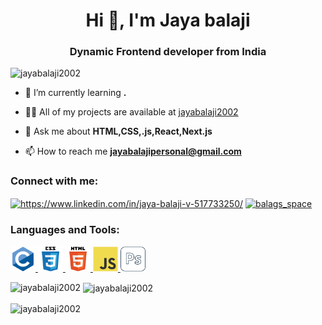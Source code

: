 
<h1 align="center">Hi 👋, I'm Jaya balaji</h1>
<h3 align="center">Dynamic Frontend developer from India</h3>


<p align="left"> <img src="https://komarev.com/ghpvc/?username=jayabalaji2002&label=Profile%20views&color=0e75b6&style=flat" alt="jayabalaji2002" /> </p>

- 🌱 I’m currently learning **.**

- 👨‍💻 All of my projects are available at [jayabalaji2002](jayabalaji2002)

- 💬 Ask me about **HTML,CSS,.js,React,Next.js**

- 📫 How to reach me **jayabalajipersonal@gmail.com**


<h3 align="left">Connect with me:</h3>
<p align="left">
<a href="[linkedin.com/in/jaya-balaji-v-517733250](https://www.linkedin.com/in/jaya-balaji-v-517733250/)" target="blank"><img align="center" src="https://raw.githubusercontent.com/rahuldkjain/github-profile-readme-generator/master/src/images/icons/Social/linked-in-alt.svg" alt="https://www.linkedin.com/in/jaya-balaji-v-517733250/" height="30" width="40" /></a>
<a href="https://instagram.com/balags_space" target="blank"><img align="center" src="https://raw.githubusercontent.com/rahuldkjain/github-profile-readme-generator/master/src/images/icons/Social/instagram.svg" alt="balags_space" height="30" width="40" /></a>
</p>

<h3 align="left">Languages and Tools:</h3>
<p align="left"> <a href="https://www.cprogramming.com/" target="_blank" rel="noreferrer"> <img src="https://raw.githubusercontent.com/devicons/devicon/master/icons/c/c-original.svg" alt="c" width="40" height="40"/> </a> <a href="https://www.w3schools.com/css/" target="_blank" rel="noreferrer"> <img src="https://raw.githubusercontent.com/devicons/devicon/master/icons/css3/css3-original-wordmark.svg" alt="css3" width="40" height="40"/> </a> <a href="https://www.w3.org/html/" target="_blank" rel="noreferrer"> <img src="https://raw.githubusercontent.com/devicons/devicon/master/icons/html5/html5-original-wordmark.svg" alt="html5" width="40" height="40"/> </a> <a href="https://developer.mozilla.org/en-US/docs/Web/JavaScript" target="_blank" rel="noreferrer"> <img src="https://raw.githubusercontent.com/devicons/devicon/master/icons/javascript/javascript-original.svg" alt="javascript" width="40" height="40"/> </a> <a href="https://www.photoshop.com/en" target="_blank" rel="noreferrer"> <img src="https://raw.githubusercontent.com/devicons/devicon/master/icons/photoshop/photoshop-line.svg" alt="photoshop" width="40" height="40"/> </a> </p>

<p><img align="left" src="https://github-readme-stats.vercel.app/api/top-langs?username=jayabalaji2002&show_icons=true&locale=en&layout=compact" alt="jayabalaji2002" /></p>

<p>&nbsp;<img align="center" src="https://github-readme-stats.vercel.app/api?username=jayabalaji2002&show_icons=true&locale=en" alt="jayabalaji2002" /></p>

<p><img align="center" src="https://github-readme-streak-stats.herokuapp.com/?user=jayabalaji2002&" alt="jayabalaji2002" /></p>
